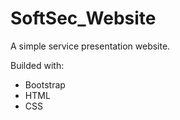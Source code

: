 # SoftSec_Website

A simple service presentation website.

Builded with:
 - Bootstrap
 - HTML
 - CSS
